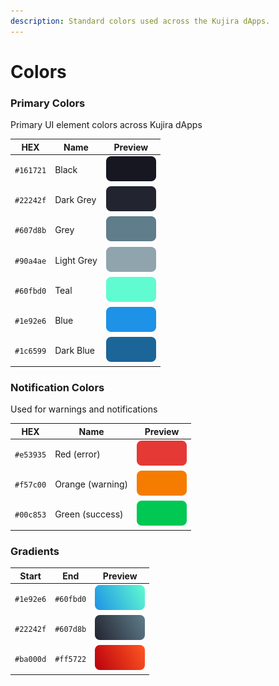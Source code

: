 ```yaml
---
description: Standard colors used across the Kujira dApps.
---
```


# Colors

### Primary Colors

Primary UI element colors across Kujira dApps

| HEX       | Name       | Preview                                                                    |
| --------- | ---------- | -------------------------------------------------------------------------- |
| `#161721` | Black      | <img src="../.gitbook/assets/color-black.png" alt="" data-size="line">     |
| `#22242f` | Dark Grey  | <img src="../.gitbook/assets/color-darkgrey.png" alt="" data-size="line">  |
| `#607d8b` | Grey       | <img src="../.gitbook/assets/color-grey.png" alt="" data-size="line">      |
| `#90a4ae` | Light Grey | <img src="../.gitbook/assets/color-lightgrey.png" alt="" data-size="line"> |
| `#60fbd0` | Teal       | <img src="../.gitbook/assets/color-teal.png" alt="" data-size="line">      |
| `#1e92e6` | Blue       | <img src="../.gitbook/assets/color-blue.png" alt="" data-size="line">      |
| `#1c6599` | Dark Blue  | <img src="../.gitbook/assets/color-darkblue.png" alt="" data-size="line">  |

### Notification Colors

Used for warnings and notifications

| HEX       | Name             | Preview                                                                 |
| --------- | ---------------- | ----------------------------------------------------------------------- |
| `#e53935` | Red (error)      | <img src="../.gitbook/assets/color-red.png" alt="" data-size="line">    |
| `#f57c00` | Orange (warning) | <img src="../.gitbook/assets/color-orange.png" alt="" data-size="line"> |
| `#00c853` | Green (success)  | <img src="../.gitbook/assets/color-green.png" alt="" data-size="line">  |

### Gradients

| Start     | End       | Preview                                                                  |
| --------- | --------- | ------------------------------------------------------------------------ |
| `#1e92e6` | `#60fbd0` | <img src="../.gitbook/assets/gradient-blue.png" alt="" data-size="line"> |
| `#22242f` | `#607d8b` | <img src="../.gitbook/assets/gradient-grey.png" alt="" data-size="line"> |
| `#ba000d` | `#ff5722` | <img src="../.gitbook/assets/gradient-red.png" alt="" data-size="line">  |
